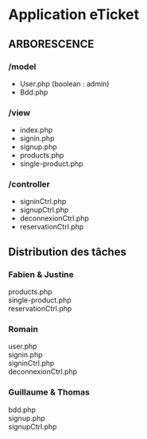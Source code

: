 # Application eTicket

## ARBORESCENCE

### /model

+  User.php (boolean : admin)
+  Bdd.php

### /view

+  index.php
+  signin.php
+  signup.php
+  products.php
+  single-product.php

### /controller

+  signinCtrl.php
+  signupCtrl.php
+  deconnexionCtrl.php
+  reservationCtrl.php

## Distribution des tâches

### Fabien & Justine
products.php </br>
single-product.php </br>
reservationCtrl.php </br>

### Romain
user.php </br>
signin.php </br>
signinCtrl.php </br>
deconnexionCtrl.php </br>

### Guillaume & Thomas
bdd.php </br>
signup.php </br>
signupCtrl.php </br>